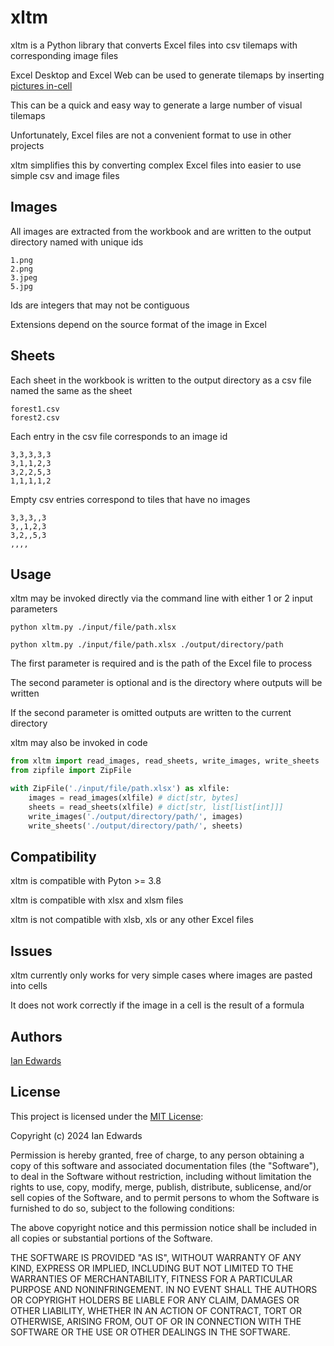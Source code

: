 # xltm

xltm is a Python library that converts Excel files into csv tilemaps with corresponding image files

Excel Desktop and Excel Web can be used to generate tilemaps by inserting [pictures in-cell](https://support.microsoft.com/en-us/office/insert-picture-in-cell-in-excel-e9317aee-4294-49a3-875c-9dd95845bab0)

This can be a quick and easy way to generate a large number of visual tilemaps

Unfortunately, Excel files are not a convenient format to use in other projects

xltm simplifies this by converting complex Excel files into easier to use simple csv and image files

## Images

All images are extracted from the workbook and are written to the output directory named with unique ids
```
1.png
2.png
3.jpeg
5.jpg
```
Ids are integers that may not be contiguous

Extensions depend on the source format of the image in Excel

## Sheets

Each sheet in the workbook is written to the output directory as a csv file named the same as the sheet
```
forest1.csv
forest2.csv
```

Each entry in the csv file corresponds to an image id
```
3,3,3,3,3
3,1,1,2,3
3,2,2,5,3
1,1,1,1,2
```

Empty csv entries correspond to tiles that have no images
```
3,3,3,,3
3,,1,2,3
3,2,,5,3
,,,,
```
## Usage

xltm may be invoked directly via the command line with either 1 or 2 input parameters

```console
python xltm.py ./input/file/path.xlsx
```

```console
python xltm.py ./input/file/path.xlsx ./output/directory/path
```

The first parameter is required and is the path of the Excel file to process

The second parameter is optional and is the directory where outputs will be written

If the second parameter is omitted outputs are written to the current directory

xltm may also be invoked in code

```python
from xltm import read_images, read_sheets, write_images, write_sheets
from zipfile import ZipFile

with ZipFile('./input/file/path.xlsx') as xlfile:
    images = read_images(xlfile) # dict[str, bytes]
    sheets = read_sheets(xlfile) # dict[str, list[list[int]]]
    write_images('./output/directory/path/', images)
    write_sheets('./output/directory/path/', sheets)
```

## Compatibility

xltm is compatible with Pyton >= 3.8

xltm is compatible with xlsx and xlsm files

xltm is not compatible with xlsb, xls or any other Excel files

## Issues

xltm currently only works for very simple cases where images are pasted into cells

It does not work correctly if the image in a cell is the result of a formula

## Authors

[Ian Edwards](mailto:ian.contact@proton.me)

## License

This project is licensed under the [MIT License](https://opensource.org/license/MIT):

Copyright (c) 2024 Ian Edwards

Permission is hereby granted, free of charge, to any person obtaining a copy
of this software and associated documentation files (the "Software"), to deal
in the Software without restriction, including without limitation the rights
to use, copy, modify, merge, publish, distribute, sublicense, and/or sell
copies of the Software, and to permit persons to whom the Software is
furnished to do so, subject to the following conditions:

The above copyright notice and this permission notice shall be included in all
copies or substantial portions of the Software.

THE SOFTWARE IS PROVIDED "AS IS", WITHOUT WARRANTY OF ANY KIND, EXPRESS OR
IMPLIED, INCLUDING BUT NOT LIMITED TO THE WARRANTIES OF MERCHANTABILITY,
FITNESS FOR A PARTICULAR PURPOSE AND NONINFRINGEMENT. IN NO EVENT SHALL THE
AUTHORS OR COPYRIGHT HOLDERS BE LIABLE FOR ANY CLAIM, DAMAGES OR OTHER
LIABILITY, WHETHER IN AN ACTION OF CONTRACT, TORT OR OTHERWISE, ARISING FROM,
OUT OF OR IN CONNECTION WITH THE SOFTWARE OR THE USE OR OTHER DEALINGS IN THE
SOFTWARE.